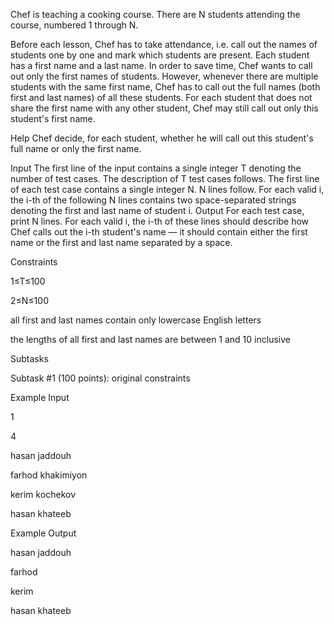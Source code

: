 Chef is teaching a cooking course. There are N students attending the course, numbered 1 through N.

Before each lesson, Chef has to take attendance, i.e. call out the names of students one by one and mark which students are present. Each student has a first name and a last name. In order to save time, Chef wants to call out only the first names of students. However, whenever there are multiple students with the same first name, Chef has to call out the full names (both first and last names) of all these students. For each student that does not share the first name with any other student, Chef may still call out only this student's first name.

Help Chef decide, for each student, whether he will call out this student's full name or only the first name.

Input
The first line of the input contains a single integer T denoting the number of test cases. The description of T test cases follows.
The first line of each test case contains a single integer N.
N lines follow. For each valid i, the i-th of the following N lines contains two space-separated strings denoting the first and last name of student i.
Output
For each test case, print N lines. For each valid i, the i-th of these lines should describe how Chef calls out the i-th student's name ― it should contain either the first name or the first and last name separated by a space.

Constraints

1≤T≤100

2≤N≤100

all first and last names contain only lowercase English letters

the lengths of all first and last names are between 1 and 10 inclusive

Subtasks

Subtask #1 (100 points): original constraints

Example Input

1

4

hasan jaddouh

farhod khakimiyon

kerim kochekov

hasan khateeb

Example Output

hasan jaddouh

farhod

kerim

hasan khateeb
